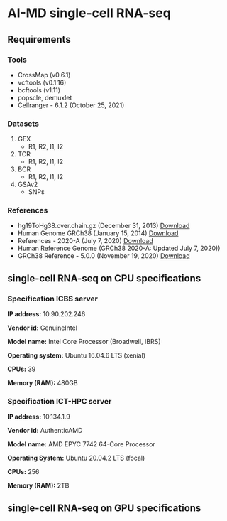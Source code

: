 # AI-MD single-cell RNA-seq
## Requirements

### Tools

- CrossMap (v0.6.1)
- vcftools (v0.1.16)
- bcftools (v1.11)
- popscle, demuxlet
- Cellranger - 6.1.2 (October 25, 2021)

### Datasets

1. GEX
   - R1, R2, I1, I2
2. TCR
   - R1, R2, I1, I2
3. BCR
   - R1, R2, I1, I2
4. GSAv2
   - SNPs

### References
- hg19ToHg38.over.chain.gz (December 31, 2013) [Download](http://hgdownload.soe.ucsc.edu/goldenPath/hg19/liftOver/hg19ToHg38.over.chain.gz)
- Human Genome GRCh38 (January 15, 2014) [Download](https://hgdownload.cse.ucsc.edu/goldenpath/hg38/bigZips/hg38.fa.gz)
- References - 2020-A (July 7, 2020) [Download](https://cf.10xgenomics.com/supp/cell-exp/refdata-gex-GRCh38-2020-A.tar.gz)
- Human Reference Genome (GRCh38 2020-A: Updated July 7, 2020))
- GRCh38 Reference - 5.0.0 (November 19, 2020) [Download](https://cf.10xgenomics.com/supp/cell-vdj/refdata-cellranger-vdj-GRCh38-alts-ensembl-5.0.0.tar.gz)

## single-cell RNA-seq on CPU specifications

### Specification ICBS server

**IP address:** 10.90.202.246

**Vendor id:** GenuineIntel

**Model name:** Intel Core Processor (Broadwell, IBRS)

**Operating system:** Ubuntu 16.04.6 LTS (xenial)

**CPUs:** 39

**Memory (RAM):** 480GB



### Specification ICT-HPC server

**IP address:** 10.134.1.9

**Vendor id:** AuthenticAMD

**Model name:** AMD EPYC 7742 64-Core Processor

**Operating System:** Ubuntu 20.04.2 LTS (focal)

**CPUs:** 256

**Memory (RAM):** 2TB



## single-cell RNA-seq on GPU specifications
